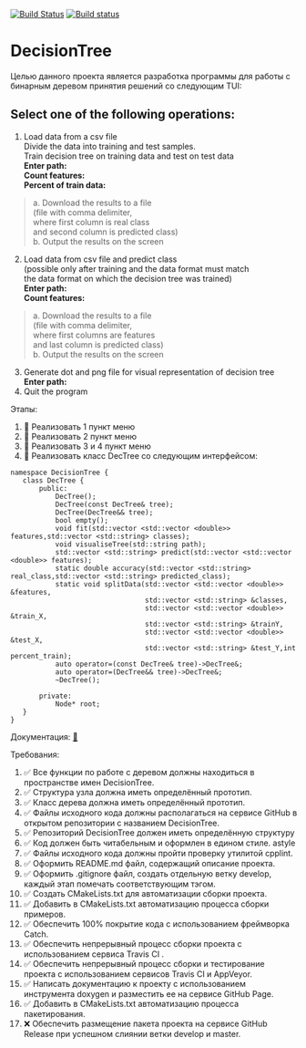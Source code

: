 [![Build Status](https://travis-ci.org/mikaelkg/DecisionTree.svg?branch=develop)](https://travis-ci.org/mikaelkg/DecisionTree)
[![Build status](https://ci.appveyor.com/api/projects/status/hyshb1mgnf2jbc5b?svg=true)](https://ci.appveyor.com/project/mikaelkg/decisiontree)
# DecisionTree
Целью данного проекта является разработка программы для работы с бинарным деревом принятия решений со следующим TUI:

## Select one of the following operations:  
1. Load data from a csv file  
   Divide the data into training and test samples.  
   Train decision tree on training data and test on test data  
**Enter path:  
Count features:  
Percent of train data:**  
>a. Download the results to a file  
  (file with comma delimiter,  
   where first column is real class  
   and second column is predicted class)  
b. Output the results on the screen

2. Load data from csv file and predict class  
   (possible only after training and the data format must match  
   the data format on which the decision tree was trained)  
**Enter path:  
Count features:**  
>a. Download the results to a file  
  (file with comma delimiter,  
   where first columns are features  
   and last column is predicted class)  
b. Output the results on the screen 

3. Generate dot and png file for visual representation of decision tree  
**Enter path:**  
4. Quit the program  


Этапы:
1. :deciduous_tree: Реализовать 1 пункт меню
2. :deciduous_tree: Реализовать 2 пункт меню
3. :deciduous_tree: Реализовать 3 и 4 пункт меню
4. :deciduous_tree: Реализовать класс DecTree со следующим интерфейсом:
```сpp
namespace DecisionTree {
   class DecTree {
       public:
           DecTree();
           DecTree(const DecTree& tree);
           DecTree(DecTree&& tree);
           bool empty();
           void fit(std::vector <std::vector <double>> features,std::vector <std::string> classes);
           void visualiseTree(std::string path);
           std::vector <std::string> predict(std::vector <std::vector <double>> features);
           static double accuracy(std::vector <std::string> real_class,std::vector <std::string> predicted_class);
           static void splitData(std::vector <std::vector <double>> &features,
                                 std::vector <std::string> &classes,
                                 std::vector <std::vector <double>> &train_X,
                                 std::vector <std::string> &trainY,
                                 std::vector <std::vector <double>> &test_X,
                                 std::vector <std::string> &test_Y,int percent_train);
           auto operator=(const DecTree& tree)->DecTree&;
           auto operator=(DecTree&& tree)->DecTree&;
           ~DecTree();

       private:
           Node* root;
   }
}
```

Документация: [:green_book:](https://mikaelkg.github.io/DecisionTree/index.html)

Требования:
1. :white_check_mark: Все функции по работе с деревом должны находиться в
пространстве имен DecisionTree.
2. :white_check_mark: Структура узла должна иметь определённый прототип.
3. :white_check_mark: Класс дерева должна иметь определённый прототип.
4. :white_check_mark: Файлы исходного кода должны располагаться на сервисе GitHub
в открытом репозитории с названием DecisionTree.
5. :white_check_mark: Репозиторий DecisionTree должен иметь определённую структуру
6. :white_check_mark: Код должен быть читабельным и оформлен в едином стиле.
astyle
7. :white_check_mark: Файлы исходного кода должны пройти проверку утилитой
cpplint.
8. :white_check_mark: Оформить README.md файл, содержащий описание проекта.
9. :white_check_mark: Оформить .gitignore файл, создать отдельную ветку develop,
каждый этап помечать соответствующим тэгом.
10. :white_check_mark: Создать CMakeLists.txt для автоматизации сборки проекта.
11. :white_check_mark: Добавить в CMakeLists.txt автоматизацию процесса сборки
примеров.
12. :white_check_mark: Обеспечить 100% покрытие кода с использованием фреймворка
Catch.
13. :white_check_mark: Обеспечить непрерывный процесс сборки проекта с
использованием сервиса Travis CI .
14. :white_check_mark: Обеспечить непрерывный процесс сборки и тестирование проекта
с использованием сервисов Travis CI и AppVeyor.
15. :white_check_mark: Написать документацию к проекту с использованием инструмента
doxygen и разместить ее на сервисе GitHub Page.
16. :white_check_mark: Добавить в CMakeLists.txt автоматизацию процесса
пакетирования.
17. :x: Обеспечить размещение пакета проекта на сервисе GitHub
Release при успешном слиянии ветки develop и master.

